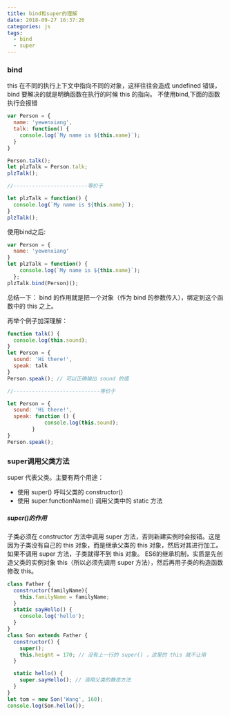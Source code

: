 ```yaml
---
title: bind和super的理解
date: 2018-09-27 16:37:26
categories: js
tags:
  - bind
  - super
---
```


### bind
this 在不同的执行上下文中指向不同的对象，这样往往会造成 undefined 错误，bind 要解决的就是明确函数在执行的时候 this 的指向。
不使用bind,下面的函数执行会报错

```js
var Person = {
  name: 'yewenxiang',
  talk: function() {
    console.log(`My name is ${this.name}`);
  }
}

Person.talk();
let plzTalk = Person.talk;
plzTalk();

//------------------------等价于

let plzTalk = function() {
  console.log(`My name is ${this.name}`);
}
plzTalk();
```

使用bind之后:

```js
var Person = {
  name: 'yewenxiang'
}
let plzTalk = function() {
    console.log(`My name is ${this.name}`);
  };
plzTalk.bind(Person)();
```
总结一下： bind 的作用就是把一个对象（作为 bind 的参数传入），绑定到这个函数中的 this 之上。

再举个例子加深理解：

```js
function talk() {
  console.log(this.sound);
}
let Person = {
  sound: 'Hi there!',
  speak: talk
}
Person.speak(); // 可以正确输出 sound 的值

//----------------------------等价于

let Person = {
  sound: 'Hi there!',
  speak: function () {
            console.log(this.sound);
        }
}
Person.speak();
```

### super调用父类方法

super 代表父类。主要有两个用途：
- 使用 super() 呼叫父类的 constructor()
- 使用 super.functionName() 调用父类中的 static 方法

##### super()的作用
子类必须在 constructor 方法中调用 super 方法，否则新建实例时会报错。这是因为子类没有自己的 this 对象，而是继承父类的 this 对象，然后对其进行加工。如果不调用 super 方法，子类就得不到 this 对象。
ES6的继承机制，实质是先创造父类的实例对象 this（所以必须先调用 super 方法），然后再用子类的构造函数修改 this。

```js
class Father {
  constructor(familyName){
    this.familyName = familyName;
  }
  static sayHello() {
    console.log('hello');
  }
}
class Son extends Father {
  constructor() {
    super();
    this.height = 170; // 没有上一行的 super() ，这里的 this 就不让用
  }

  static hello() {
    super.sayHello(); // 调用父类的静态方法
  }
}
let tom = new Son('Wang', 160);
console.log(Son.hello());
```


